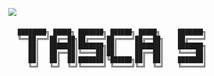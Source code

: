 <img align="left" 
     src="https://cloud.githubusercontent.com/assets/532272/21507867/3376e9fe-cc4a-11e6-9350-7ec4f680da36.gif">

```



████████╗ █████╗ ███████╗ ██████╗ █████╗     ███████╗
╚══██╔══╝██╔══██╗██╔════╝██╔════╝██╔══██╗    ██╔════╝
   ██║   ███████║███████╗██║     ███████║    ███████╗
   ██║   ██╔══██║╚════██║██║     ██╔══██║    ╚════██║
   ██║   ██║  ██║███████║╚██████╗██║  ██║    ███████║
   ╚═╝   ╚═╝  ╚═╝╚══════╝ ╚═════╝╚═╝  ╚═╝    ╚══════╝



```

<br clear="left"/>

